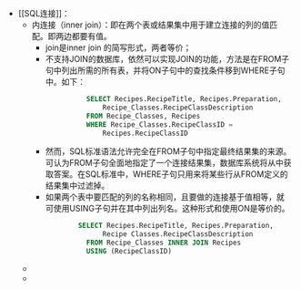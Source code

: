 - [[SQL连接]]：
	- 内连接（inner join）：即在两个表或结果集中用于建立连接的列的值匹配。即两边都要有值。
		- join是inner join 的简写形式，两者等价；
		- 不支持JOIN的数据库，依然可以实现JOIN的功能，方法是在FROM子句中列出所需的所有表，并将ON子句中的查找条件移到WHERE子句中。如下：
		  ```sql 
		            SELECT Recipes.RecipeTitle, Recipes.Preparation,
		                Recipe_Classes.RecipeClassDescription
		            FROM Recipe_Classes, Recipes
		            WHERE Recipe_Classes.RecipeClassID =
		                Recipes.RecipeClassID
		  ```
		- 然而，SQL标准语法允许完全在FROM子句中指定最终结果集的来源。可认为FROM子句全面地指定了一个连接结果集，数据库系统将从中获取答案。在SQL标准中，WHERE子句只用来将某些行从FROM定义的结果集中过滤掉。
		- 如果两个表中要匹配的列的名称相同，且要做的连接基于值相等，就可使用USING子句并在其中列出列名。这种形式和使用ON是等价的。
		  ```sql 
		  		  SELECT Recipes.RecipeTitle, Recipes.Preparation,
		                Recipe Classes.RecipeClassDescription
		            FROM Recipe_Classes INNER JOIN Recipes 
		            USING (RecipeClassID)
		  ```
	-
	-